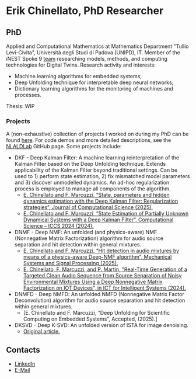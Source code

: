 # Erik Chinellato, PhD Researcher

## PhD 
Applied and Computational Mathematics at Mathematics Department "Tullio Levi-Civita", Università degli Studi di Padova (UNIPD), IT.
Member of the iNEST Spoke 9 [team](\href{https://inest.spoke9.sissa.it/it/il-team-dello-spoke-9/}{\texttt{link}}) researching models, methods, and computing technologies for Digital Twins.
Research activity and interests:
- Machine learning algorithms for embedded systems;
- Deep Unfolding technique for interpretable deep neural networks;
- Dictionary learning algorithms for the monitoring of machines and processes.
  
Thesis: WIP

### Projects
A (non-exhaustive) collection of projects I worked on during my PhD can be found [here](https://github.com/ErikChinellato/PhD). For code demos and more detailed descriptions, see the [NLALDLab](https://github.com/NLALDlab) GitHub page. Some projects include:
- DKF - Deep Kalman Filter: A machine learning reinterpretation of the Kalman Filter based on the Deep Unfolding technique. Extends applicability of the Kalman Filter beyond traditional settings. Can be used to 1) perform state estimation, 2) fix mismatched model parameters and 3) discover unmodelled dynamics. An ad-hoc regularization process is employed to manage all components of the algorithm.
  - [E. Chinellato and F. Marcuzzi, “State, parameters and hidden dynamics estimation with the Deep Kalman Filter: Regularization strategies”, Journal of Computational Science (2025).](https://doi.org/10.1016/j.jocs.2025.102569)
  - [E. Chinellato and F. Marcuzzi, “State Estimation of Partially Unknown Dynamical Systems with a Deep Kalman Filter”, Computational Science – ICCS 2024 (2024).](https://doi.org/10.1007/978-3-031-63775-9_22)
- DNMF - Deep NMF: An unfolded (and physics-aware) NMF (Nonnegative Matrix Factorization) algorithm for audio source separation and hit detection within general mixtures.
  - [E. Chinellato and F. Marcuzzi, “Hit detection in audio mixtures by means of a physics-aware Deep-NMF algorithm”, Mechanical Systems and Signal Processing (2025).](https://doi.org/10.1016/j.ymssp.2024.112162)
  - [E. Chinellato, F. Marcuzzi, and P. Martin, “Real-Time Generation of a Targeted Clean Audio Sequence from Source Separation of Noisy Environmental Mixtures Using a Deep Nonnegative Matrix Factorization on IOT Devices”, in ICT for Intelligent Systems (2024).](https://doi.org/10.1007/978-981-97-5810-4_23)
- DNMFD - Deep NMFD: An unfolded NMFD (Nonnegative Matrix Factor Deconvolution) algorithm for audio source separation and hit detection within general mixtures.
  - [E. Chinellato and F. Marcuzzi, “Deep Unfolding for Scientific Computing on Embedded Systems”, Accepted, (2025).]
- DKSVD - Deep K-SVD: An unfolded version of ISTA for image denoising.
  - [Original article.](https://arxiv.org/abs/1909.13164)

## Contacts
- [LinkedIn](www.linkedin.com/in/erik-chinellato-200757357)
- [E-Mail](mailto:chinellato.erik@gmail.com)

